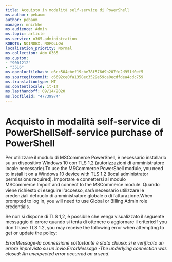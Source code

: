 ```yaml
---
title: Acquisto in modalità self-service di PowerShell
ms.author: pebaum
author: pebaum
manager: mnirkhe
ms.audience: Admin
ms.topic: article
ms.service: o365-administration
ROBOTS: NOINDEX, NOFOLLOW
localization_priority: Normal
ms.collection: Adm_O365
ms.custom:
- "9001212"
- "3516"
ms.openlocfilehash: e6cc504ebef19cbe78f576d9b207fe2d951d0ef5
ms.sourcegitcommit: c6692ce0fa1358ec3529e59ca0ecdfdea4cdc759
ms.translationtype: MT
ms.contentlocale: it-IT
ms.lasthandoff: 09/14/2020
ms.locfileid: "47739974"
---
```

# <a name="self-service-purchase-of-powershell"></a><span data-ttu-id="4de38-102">Acquisto in modalità self-service di PowerShell</span><span class="sxs-lookup"><span data-stu-id="4de38-102">Self-service purchase of PowerShell</span></span>

<span data-ttu-id="4de38-103">Per utilizzare il modulo di MSCommerce PowerShell, è necessario installarlo su un dispositivo Windows 10 con TLS 1,2 (autorizzazioni di amministratore locale necessarie).</span><span class="sxs-lookup"><span data-stu-id="4de38-103">To use the MSCommerce PowerShell module, you need to install it on a Windows 10 device with TLS 1.2 (local administrator permissions required).</span></span>  <span data-ttu-id="4de38-104">Importare e connettersi al modulo MSCommerce.</span><span class="sxs-lookup"><span data-stu-id="4de38-104">Import and connect to the MSCommerce module.</span></span>  <span data-ttu-id="4de38-105">Quando viene richiesto di eseguire l'accesso, sarà necessario utilizzare le credenziali del ruolo di amministratore globale o di fatturazione.</span><span class="sxs-lookup"><span data-stu-id="4de38-105">When prompted to log in, you will need to use Global or Billing Admin role credentials.</span></span>  

<span data-ttu-id="4de38-106">Se non si dispone di TLS 1,2, è possibile che venga visualizzato il seguente messaggio di errore quando si tenta di ottenere o aggiornare il criterio:</span><span class="sxs-lookup"><span data-stu-id="4de38-106">If you don't have TLS 1.2, you may receive the following error when attempting to get or update the policy:</span></span>

<span data-ttu-id="4de38-107">*ErrorMessage-la connessione sottostante è stata chiusa: si è verificato un errore imprevisto su un invio*.</span><span class="sxs-lookup"><span data-stu-id="4de38-107">*ErrorMessage -The underlying connection was closed: An unexpected error occurred on a send*.</span></span>



